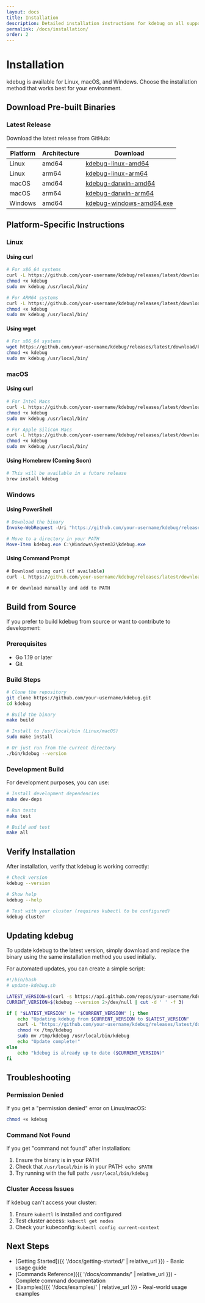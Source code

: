 ```yaml
---
layout: docs
title: Installation
description: Detailed installation instructions for kdebug on all supported platforms.
permalink: /docs/installation/
order: 2
---
```


# Installation

kdebug is available for Linux, macOS, and Windows. Choose the installation method that works best for your environment.

## Download Pre-built Binaries

### Latest Release

Download the latest release from GitHub:

| Platform | Architecture | Download |
|----------|-------------|----------|
| Linux | amd64 | [kdebug-linux-amd64](https://github.com/your-username/kdebug/releases/latest/download/kdebug-linux-amd64) |
| Linux | arm64 | [kdebug-linux-arm64](https://github.com/your-username/kdebug/releases/latest/download/kdebug-linux-arm64) |
| macOS | amd64 | [kdebug-darwin-amd64](https://github.com/your-username/kdebug/releases/latest/download/kdebug-darwin-amd64) |
| macOS | arm64 | [kdebug-darwin-arm64](https://github.com/your-username/kdebug/releases/latest/download/kdebug-darwin-arm64) |
| Windows | amd64 | [kdebug-windows-amd64.exe](https://github.com/your-username/kdebug/releases/latest/download/kdebug-windows-amd64.exe) |

## Platform-Specific Instructions

### Linux

#### Using curl

```bash
# For x86_64 systems
curl -L https://github.com/your-username/kdebug/releases/latest/download/kdebug-linux-amd64 -o kdebug
chmod +x kdebug
sudo mv kdebug /usr/local/bin/

# For ARM64 systems
curl -L https://github.com/your-username/kdebug/releases/latest/download/kdebug-linux-arm64 -o kdebug
chmod +x kdebug
sudo mv kdebug /usr/local/bin/
```

#### Using wget

```bash
# For x86_64 systems
wget https://github.com/your-username/kdebug/releases/latest/download/kdebug-linux-amd64 -O kdebug
chmod +x kdebug
sudo mv kdebug /usr/local/bin/
```

### macOS

#### Using curl

```bash
# For Intel Macs
curl -L https://github.com/your-username/kdebug/releases/latest/download/kdebug-darwin-amd64 -o kdebug
chmod +x kdebug
sudo mv kdebug /usr/local/bin/

# For Apple Silicon Macs
curl -L https://github.com/your-username/kdebug/releases/latest/download/kdebug-darwin-arm64 -o kdebug
chmod +x kdebug
sudo mv kdebug /usr/local/bin/
```

#### Using Homebrew (Coming Soon)

```bash
# This will be available in a future release
brew install kdebug
```

### Windows

#### Using PowerShell

```powershell
# Download the binary
Invoke-WebRequest -Uri "https://github.com/your-username/kdebug/releases/latest/download/kdebug-windows-amd64.exe" -OutFile "kdebug.exe"

# Move to a directory in your PATH
Move-Item kdebug.exe C:\Windows\System32\kdebug.exe
```

#### Using Command Prompt

```cmd
# Download using curl (if available)
curl -L https://github.com/your-username/kdebug/releases/latest/download/kdebug-windows-amd64.exe -o kdebug.exe

# Or download manually and add to PATH
```

## Build from Source

If you prefer to build kdebug from source or want to contribute to development:

### Prerequisites

- Go 1.19 or later
- Git

### Build Steps

```bash
# Clone the repository
git clone https://github.com/your-username/kdebug.git
cd kdebug

# Build the binary
make build

# Install to /usr/local/bin (Linux/macOS)
sudo make install

# Or just run from the current directory
./bin/kdebug --version
```

### Development Build

For development purposes, you can use:

```bash
# Install development dependencies
make dev-deps

# Run tests
make test

# Build and test
make all
```

## Verify Installation

After installation, verify that kdebug is working correctly:

```bash
# Check version
kdebug --version

# Show help
kdebug --help

# Test with your cluster (requires kubectl to be configured)
kdebug cluster
```

## Updating kdebug

To update kdebug to the latest version, simply download and replace the binary using the same installation method you used initially.

For automated updates, you can create a simple script:

```bash
#!/bin/bash
# update-kdebug.sh

LATEST_VERSION=$(curl -s https://api.github.com/repos/your-username/kdebug/releases/latest | grep tag_name | cut -d '"' -f 4)
CURRENT_VERSION=$(kdebug --version 2>/dev/null | cut -d ' ' -f 3)

if [ "$LATEST_VERSION" != "$CURRENT_VERSION" ]; then
    echo "Updating kdebug from $CURRENT_VERSION to $LATEST_VERSION"
    curl -L "https://github.com/your-username/kdebug/releases/latest/download/kdebug-$(uname -s | tr '[:upper:]' '[:lower:]')-amd64" -o /tmp/kdebug
    chmod +x /tmp/kdebug
    sudo mv /tmp/kdebug /usr/local/bin/kdebug
    echo "Update complete!"
else
    echo "kdebug is already up to date ($CURRENT_VERSION)"
fi
```

## Troubleshooting

### Permission Denied

If you get a "permission denied" error on Linux/macOS:

```bash
chmod +x kdebug
```

### Command Not Found

If you get "command not found" after installation:

1. Ensure the binary is in your PATH
2. Check that `/usr/local/bin` is in your PATH: `echo $PATH`
3. Try running with the full path: `/usr/local/bin/kdebug`

### Cluster Access Issues

If kdebug can't access your cluster:

1. Ensure `kubectl` is installed and configured
2. Test cluster access: `kubectl get nodes`
3. Check your kubeconfig: `kubectl config current-context`

## Next Steps

- [Getting Started]({{ '/docs/getting-started/' | relative_url }}) - Basic usage guide
- [Commands Reference]({{ '/docs/commands/' | relative_url }}) - Complete command documentation
- [Examples]({{ '/docs/examples/' | relative_url }}) - Real-world usage examples